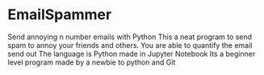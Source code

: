 # EmailSpammer
Send annoying n number emails with Python
This a neat program to send spam to annoy your friends and others.
You are able to quantify the email send out
The language is Python made in Jupyter Notebook 
Its a beginner level program made by a newbie to python and Git
